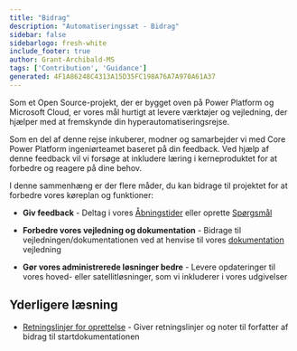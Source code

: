 ```yaml
---
title: "Bidrag"
description: "Automatiseringssæt - Bidrag"
sidebar: false
sidebarlogo: fresh-white
include_footer: true
author: Grant-Archibald-MS
tags: ['Contribution', 'Guidance']
generated: 4F1A86248C4313A15D35FC198A76A7A970A61A37
---
```


Som et Open Source-projekt, der er bygget oven på Power Platform og Microsoft Cloud, er vores mål hurtigt at levere værktøjer og vejledning, der hjælper med at fremskynde din hyperautomatiseringsrejse.

Som en del af denne rejse inkuberer, modner og samarbejder vi med Core Power Platform ingeniørteamet baseret på din feedback. Ved hjælp af denne feedback vil vi forsøge at inkludere læring i kerneproduktet for at forbedre og reagere på dine behov.

I denne sammenhæng er der flere måder, du kan bidrage til projektet for at forbedre vores køreplan og funktioner:

- **Giv feedback** - Deltag i vores [Åbningstider](/da/office-hours) eller oprette [Spørgsmål](/da/contribution/feedback)

- **Forbedre vores vejledning og dokumentation** - Bidrage til vejledningen/dokumentationen ved at henvise til vores [dokumentation](/da/contribution/documentation) vejledning

- **Gør vores administrerede løsninger bedre** - Levere opdateringer til vores hoved- eller satellitløsninger, som vi inkluderer i vores udgivelser

## Yderligere læsning

- [Retningslinjer for oprettelse](/da/contribution/authoring) - Giver retningslinjer og noter til forfatter af bidrag til startdokumentationen
